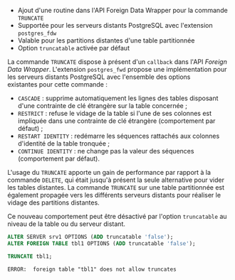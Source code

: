 <!--
Les commits sur ce sujet sont :

* https://git.postgresql.org/gitweb/?p=postgresql.git;a=commit;h=8ff1c94649f5c9184ac5f07981d8aea9dfd7ac19

Discussion

* https://gitlab.dalibo.info/formation/workshops/-/issues/116

-->

<div class="slide-content">

* Ajout d'une routine dans l'API Foreign Data Wrapper pour la commande `TRUNCATE`
* Supportée pour les serveurs distants PostgreSQL avec l'extension `postgres_fdw`
* Valable pour les partitions distantes d'une table partitionnée
* Option `truncatable` activée par défaut

</div>

<div class="notes">

La commande `TRUNCATE` dispose à présent d'un `callback` dans l'API _Foreign
Data Wrapper_. L'extension `postgres_fwd` propose une implémentation pour les 
serveurs distants PostgreSQL avec l'ensemble des options existantes pour cette 
commande :

* `CASCADE` : supprime automatiquement les lignes des tables disposant d'une 
  contrainte de clé étrangère sur la table concernée ;
* `RESTRICT` : refuse le vidage de la table si l'une de ses colonnes est impliquée
  dans une contrainte de clé étrangère (comportement par défaut) ;
* `RESTART IDENTITY` : redémarre les séquences rattachés aux colonnes d'identité 
  de la table tronquée ; 
* `CONTINUE IDENTITY` : ne change pas la valeur des séquences (comportement par
  défaut).

L'usage du `TRUNCATE` apporte un gain de performance par rapport à la commande
`DELETE`, qui était jusqu'à présent la seule alternative pour vider les tables 
distantes. La commande `TRUNCATE` sur une table partitionnée est également
propagée vers les différents serveurs distants pour réaliser le vidage des partitions
distantes.

Ce nouveau comportement peut être désactivé par l'option `truncatable` au niveau
de la table ou du serveur distant.

```sql
ALTER SERVER srv1 OPTIONS (ADD truncatable 'false');
ALTER FOREIGN TABLE tbl1 OPTIONS (ADD truncatable 'false');

TRUNCATE tbl1;
```
```text
ERROR:  foreign table "tbl1" does not allow truncates
```

</div>
